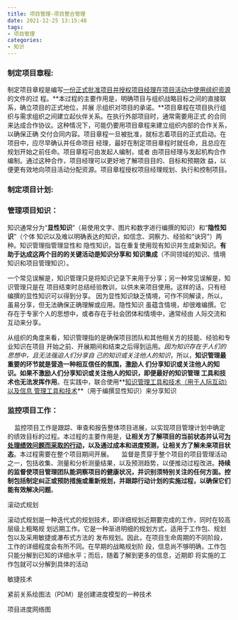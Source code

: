 ```yaml
---
title: 项目管理-项目整合管理
date: 2021-12-25 13:15:48
tags:
- 项目管理
categories:
- 知识
---
```


### 制定项目章程:

制定项目章程是编写<u>一份正式批准项目并授权项目经理在项目活动中使用组织资源</u>的文件的过 程。**本过程的主要作用是，明确项目与组织战略目标之间的直接联系，确立项目的正式地位，并展 示组织对项目的承诺。**项目章程在项目执行组织与需求组织之间建立起伙伴关系。在执行外部项目时，通常需要用正式 的合同来达成合作协议。这种情况下，可能仍要用项目章程来建立组织内部的合作关系，以确保正确 交付合同内容。项目章程一旦被批准，就标志着项目的正式启动。在项目中，应尽早确认并任命项目 经理，最好在制定项目章程时就任命，且总应在规划开始之前任命。项目章程可由发起人编制，或者 由项目经理与发起机构合作编制。通过这种合作，项目经理可以更好地了解项目目的、目标和预期效 益，以便更有效地向项目活动分配资源。项目章程授权项目经理规划、执行和控制项目。

### 制定项目计划:



### 管理项目知识：

知识通常分为“**显性知识**”（易使用文字、图片和数字进行编撰的知识）和“**隐性知识**”（个体 知识以及难以明确表达的知识，如信念、洞察力、经验和“诀窍”）两种。知识管理指管理显性和 隐性知识，旨在重复使用现有知识并生成新知识。**有助于达成这两个目的的关键活动是知识分享和 知识集成**（不同领域的知识、情境知识和项目管理知识）。 

一个常见误解是，知识管理只是将知识记录下来用于分享；另一种常见误解是，知识管理只是在 项目结束时总结经验教训，以供未来项目使用。这样的话，只有经编撰的显性知识可以得到分享。 因为显性知识缺乏情境，可作不同解读，所以，虽易分享，但无法确保正确理解或应用。隐性知识 虽蕴含情境，却很难编撰。它存在于专家个人的思想中，或者存在于社会团体和情境中，通常经由 人际交流和互动来分享。 

从组织的角度来看，知识管理指的是确保项目团队和其他相关方的技能、经验和专业知识在项目 开始之前、开展期间和结束之后得到运用。*因为知识存在于人们的思想中，且无法强迫人们分享自 己的知识或关注他人的知识*，所以，**知识管理最重要的环节就是营造一种相互信任的氛围，激励人 们分享知识或关注他人的知识。如果不激励人们分享知识或关注他人的知识，即便最好的知识管理 工具和技术也无法发挥作用**。在实践中，联合使用**<u>知识管理工具和技术（用于人际互动）以及信息 管理工具和技术</u>**（用于编撰显性知识）来分享知识

### 监控项目工作：
&nbsp; &nbsp; 监控项目工作是跟踪、审查和报告整体项目进展，以实现项目管理计划中确定的绩效目标的过程。本过程的主要作用是，**让相关方了解项目的当前状态并认可<u>为处理绩效问题而采取的行动</u>，以及通过成本和进度预测，让相关方了解未来项目状态**。本过程需要在整个项目期间开展。
&nbsp; &nbsp; 监督是贯穿于整个项目的项目管理活动之一，包括收集、测量和分析测量结果，以及预测趋势，以便推动过程改进。**持续的监督使项目管理团队能洞察项目的健康状况，并识别须特别关注的任何方面。控制包括制定纠正或预防措施或重新规划，并跟踪行动计划的实施过程，以确保它们能有效解决问题**。







滚动式规划

滚动式规划是一种迭代式的规划技术，即详细规划近期要完成的工作，同时在较高层级上粗略规 划远期工作。它是一种渐进明细的规划方式，适用于工作包、规划包以及采用敏捷或瀑布式方法的 发布规划。因此，在项目生命周期的不同阶段，工作的详细程度会有所不同。在早期的战略规划阶 段，信息尚不够明确，工作包只能分解到已知的详细水平；而后，随着了解到更多的信息，近期即 将实施的工作包就可以分解到具体的活动

敏捷技术

紧前关系绘图法（PDM）是创建进度模型的一种技术

项目进度网络图


#####  
